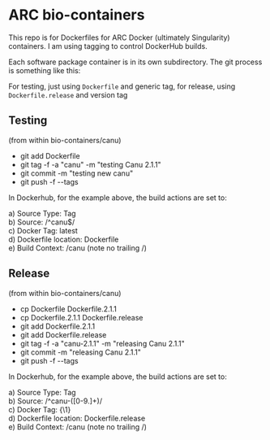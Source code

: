 # ARC bio-containers

This repo is for Dockerfiles for ARC Docker (ultimately Singularity) containers.  I am using tagging to control DockerHub builds.  

Each software package container is in its own subdirectory.  The git process is something like this:

For testing, just using `Dockerfile` and generic tag, for release, using `Dockerfile.release` and version tag

## Testing

(from within bio-containers/canu)
 + git add Dockerfile  
 + git tag -f -a "canu" -m "testing Canu 2.1.1"  
 + git commit -m "testing new canu"  
 + git push -f --tags  
 
In Dockerhub, for the example above, the build actions are set to:

a) Source Type: Tag  
b) Source: /^canu$/  
c) Docker Tag: latest  
d) Dockerfile location: Dockerfile  
e) Build Context: /canu (note no trailing /)  


## Release

(from within bio-containers/canu)
 + cp Dockerfile Dockerfile.2.1.1  
 + cp Dockerfile.2.1.1 Dockerfile.release  
 + git add Dockerfile.2.1.1  
 + git add Dockerfile.release  
 + git tag -f -a "canu-2.1.1" -m "releasing Canu 2.1.1"  
 + git commit -m "releasing Canu 2.1.1"  
 + git push -f --tags  
 
In Dockerhub, for the example above, the build actions are set to:

a) Source Type: Tag  
b) Source: /^canu-([0-9.]+)/  
c) Docker Tag: {\1}  
d) Dockerfile location: Dockerfile.release  
e) Build Context: /canu (note no trailing /)  


